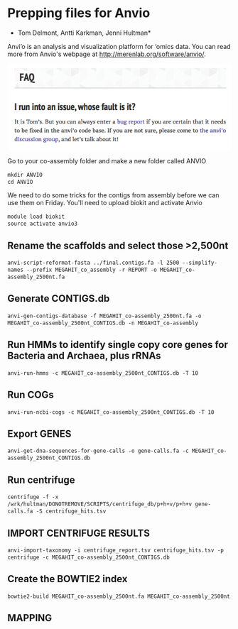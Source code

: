 # Prepping files for Anvio
* Tom Delmont, Antti Karkman, Jenni Hultman*

Anvi’o is an analysis and visualization platform for ‘omics data. You can read more from Anvio's webpage at http://merenlab.org/software/anvio/.

![alt text](https://github.com/INNUENDOCON/MicrobialGenomeMetagenomeCourse/raw/master/Screen%20Shot%202017-12-07%20at%2013.50.20.png "Tom's fault")

Go to your co-assembly folder and make a new folder called ANVIO

```
mkdir ANVIO
cd ANVIO
```
We need to do some tricks for the contigs from assembly before we can use them on Friday. You'll need to upload biokit and activate Anvio

```
module load biokit
source activate anvio3
```
## Rename the scaffolds and select those >2,500nt
```
anvi-script-reformat-fasta ../final.contigs.fa -l 2500 --simplify-names --prefix MEGAHIT_co_assembly -r REPORT -o MEGAHIT_co-assembly_2500nt.fa
```

## Generate CONTIGS.db
```
anvi-gen-contigs-database -f MEGAHIT_co-assembly_2500nt.fa -o MEGAHIT_co-assembly_2500nt_CONTIGS.db -n MEGAHIT_co-assembly
```
## Run HMMs to identify single copy core genes for Bacteria and Archaea, plus rRNAs
```
anvi-run-hmms -c MEGAHIT_co-assembly_2500nt_CONTIGS.db -T 10
```
## Run COGs
```
anvi-run-ncbi-cogs -c MEGAHIT_co-assembly_2500nt_CONTIGS.db -T 10
```
## Export GENES
```
anvi-get-dna-sequences-for-gene-calls -o gene-calls.fa -c MEGAHIT_co-assembly_2500nt_CONTIGS.db
```

## Run centrifuge

```
centrifuge -f -x /wrk/hultman/DONOTREMOVE/SCRIPTS/centrifuge_db/p+h+v/p+h+v gene-calls.fa -S centrifuge_hits.tsv
```
## IMPORT CENTRIFUGE RESULTS
```
anvi-import-taxonomy -i centrifuge_report.tsv centrifuge_hits.tsv -p centrifuge -c MEGAHIT_co-assembly_2500nt_CONTIGS.db 
```
## Create the BOWTIE2 index
```
bowtie2-build MEGAHIT_co-assembly_2500nt.fa MEGAHIT_co-assembly_2500nt
```
## MAPPING 

